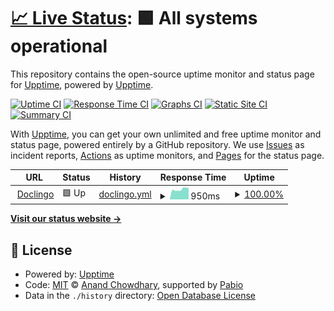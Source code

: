 # [📈 Live Status](https://status.doclingo.ai): <!--live status--> **🟩 All systems operational**

This repository contains the open-source uptime monitor and status page for [Upptime](https://upptime.js.org), powered by [Upptime](https://github.com/upptime/upptime).

[![Uptime CI](https://github.com/thetonda/doclingo_upptime/workflows/Uptime%20CI/badge.svg)](https://github.com/thetonda/doclingo_upptime/actions?query=workflow%3A%22Uptime+CI%22)
[![Response Time CI](https://github.com/thetonda/doclingo_upptime/workflows/Response%20Time%20CI/badge.svg)](https://github.com/thetonda/doclingo_upptime/actions?query=workflow%3A%22Response+Time+CI%22)
[![Graphs CI](https://github.com/thetonda/doclingo_upptime/workflows/Graphs%20CI/badge.svg)](https://github.com/thetonda/doclingo_upptime/actions?query=workflow%3A%22Graphs+CI%22)
[![Static Site CI](https://github.com/thetonda/doclingo_upptime/workflows/Static%20Site%20CI/badge.svg)](https://github.com/thetonda/doclingo_upptime/actions?query=workflow%3A%22Static+Site+CI%22)
[![Summary CI](https://github.com/thetonda/doclingo_upptime/workflows/Summary%20CI/badge.svg)](https://github.com/thetonda/doclingo_upptime/actions?query=workflow%3A%22Summary+CI%22)

With [Upptime](https://upptime.js.org), you can get your own unlimited and free uptime monitor and status page, powered entirely by a GitHub repository. We use [Issues](https://github.com/upptime/upptime/issues) as incident reports, [Actions](https://github.com/thetonda/doclingo_upptime/actions) as uptime monitors, and [Pages](https://status.doclingo.ai) for the status page.

<!--start: status pages-->
<!-- This summary is generated by Upptime (https://github.com/upptime/upptime) -->
<!-- Do not edit this manually, your changes will be overwritten -->
<!-- prettier-ignore -->
| URL | Status | History | Response Time | Uptime |
| --- | ------ | ------- | ------------- | ------ |
| <img alt="" src="https://icons.duckduckgo.com/ip3/doclingo.ai.ico" height="13"> [Doclingo](https://doclingo.ai/en/) | 🟩 Up | [doclingo.yml](https://github.com/realtonda/doclingo_upptime/commits/HEAD/history/doclingo.yml) | <details><summary><img alt="Response time graph" src="./graphs/doclingo/response-time-week.png" height="20"> 950ms</summary><br><a href="https://status.doclingo.ai/history/doclingo"><img alt="Response time 1021" src="https://img.shields.io/endpoint?url=https%3A%2F%2Fraw.githubusercontent.com%2Frealtonda%2Fdoclingo_upptime%2FHEAD%2Fapi%2Fdoclingo%2Fresponse-time.json"></a><br><a href="https://status.doclingo.ai/history/doclingo"><img alt="24-hour response time 1068" src="https://img.shields.io/endpoint?url=https%3A%2F%2Fraw.githubusercontent.com%2Frealtonda%2Fdoclingo_upptime%2FHEAD%2Fapi%2Fdoclingo%2Fresponse-time-day.json"></a><br><a href="https://status.doclingo.ai/history/doclingo"><img alt="7-day response time 950" src="https://img.shields.io/endpoint?url=https%3A%2F%2Fraw.githubusercontent.com%2Frealtonda%2Fdoclingo_upptime%2FHEAD%2Fapi%2Fdoclingo%2Fresponse-time-week.json"></a><br><a href="https://status.doclingo.ai/history/doclingo"><img alt="30-day response time 1021" src="https://img.shields.io/endpoint?url=https%3A%2F%2Fraw.githubusercontent.com%2Frealtonda%2Fdoclingo_upptime%2FHEAD%2Fapi%2Fdoclingo%2Fresponse-time-month.json"></a><br><a href="https://status.doclingo.ai/history/doclingo"><img alt="1-year response time 1021" src="https://img.shields.io/endpoint?url=https%3A%2F%2Fraw.githubusercontent.com%2Frealtonda%2Fdoclingo_upptime%2FHEAD%2Fapi%2Fdoclingo%2Fresponse-time-year.json"></a></details> | <details><summary><a href="https://status.doclingo.ai/history/doclingo">100.00%</a></summary><a href="https://status.doclingo.ai/history/doclingo"><img alt="All-time uptime 100.00%" src="https://img.shields.io/endpoint?url=https%3A%2F%2Fraw.githubusercontent.com%2Frealtonda%2Fdoclingo_upptime%2FHEAD%2Fapi%2Fdoclingo%2Fuptime.json"></a><br><a href="https://status.doclingo.ai/history/doclingo"><img alt="24-hour uptime 100.00%" src="https://img.shields.io/endpoint?url=https%3A%2F%2Fraw.githubusercontent.com%2Frealtonda%2Fdoclingo_upptime%2FHEAD%2Fapi%2Fdoclingo%2Fuptime-day.json"></a><br><a href="https://status.doclingo.ai/history/doclingo"><img alt="7-day uptime 100.00%" src="https://img.shields.io/endpoint?url=https%3A%2F%2Fraw.githubusercontent.com%2Frealtonda%2Fdoclingo_upptime%2FHEAD%2Fapi%2Fdoclingo%2Fuptime-week.json"></a><br><a href="https://status.doclingo.ai/history/doclingo"><img alt="30-day uptime 100.00%" src="https://img.shields.io/endpoint?url=https%3A%2F%2Fraw.githubusercontent.com%2Frealtonda%2Fdoclingo_upptime%2FHEAD%2Fapi%2Fdoclingo%2Fuptime-month.json"></a><br><a href="https://status.doclingo.ai/history/doclingo"><img alt="1-year uptime 100.00%" src="https://img.shields.io/endpoint?url=https%3A%2F%2Fraw.githubusercontent.com%2Frealtonda%2Fdoclingo_upptime%2FHEAD%2Fapi%2Fdoclingo%2Fuptime-year.json"></a></details>

<!--end: status pages-->

[**Visit our status website →**](https://status.doclingo.ai)

## 📄 License

- Powered by: [Upptime](https://github.com/upptime/upptime)
- Code: [MIT](./LICENSE) © [Anand Chowdhary](https://anandchowdhary.com), supported by [Pabio](https://pabio.com)
- Data in the `./history` directory: [Open Database License](https://opendatacommons.org/licenses/odbl/1-0/)
